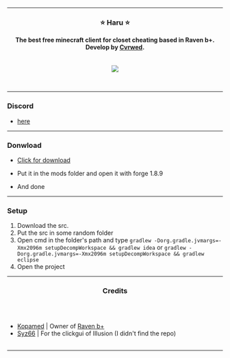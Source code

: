 -----
### <p align="center">⭐ Haru ⭐</p>

<p align="center">
<strong>
The best free minecraft client for closet cheating based in Raven b+.
<br>Develop by <a href="https://github.com/Cvrwed">Cvrwed</a>.
<br><br><br>
</strong>
<img src="https://i.imgur.com/x7SwdFN.png">
</p>
<br>

-----
### Discord
- [here](https://discord.com/invite/haru-client)
-----

### Donwload
- [Click for download](https://github.com/Cvrwed/Haru/releases/latest) 

- Put it in the mods folder and open it with forge 1.8.9
- And done <br>

-----

### Setup
1. Download the src.
2. Put the src in some random folder
3. Open cmd in the folder's path and type ``gradlew -Dorg.gradle.jvmargs=-Xmx2096m setupDecompWorkspace && gradlew idea`` or ``gradlew -Dorg.gradle.jvmargs=-Xmx2096m setupDecompWorkspace && gradlew eclipse``
4. Open the project

-----
  
### <p align="center"> Credits </p>

<br><br>
* [Kopamed](https://github.com/Kopamed/) | Owner of [Raven b+](https://github.com/Kopamed/Raven-bPLUS)
* [Syz66](https://github.com/Syz66/) | For the clickgui of Illusion (I didn't find the repo)
<br><br>
-----
